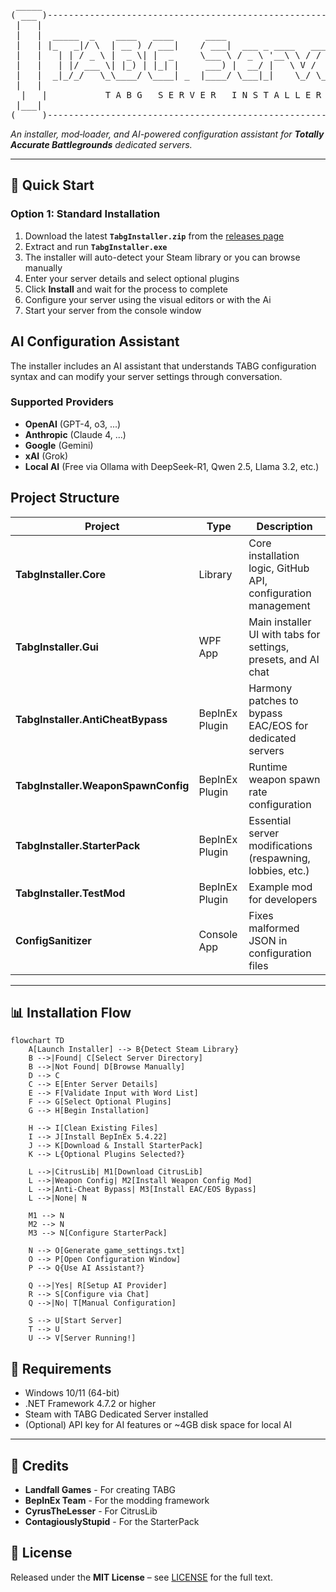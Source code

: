 <div align="center">

<pre>
 _____                                                               _____ 
( ___ )-------------------------------------------------------------( ___ )
 |   |                                                               |   | 
 |   |  _____  _    ____   ____      ____                            |   | 
 |   | |_   _|/ \  | __ ) / ___|    / ___|  ___ _ ____   _____ _ __  |   | 
 |   |   | | / _ \ |  _ \| |  _     \___ \ / _ \ '__\ \ / / _ \ '__| |   | 
 |   |   | |/ ___ \| |_) | |_| |     ___) |  __/ |   \ V /  __/ |    |   | 
 |   |  _|_/_/   \_\____/ \____| _  |____/ \___|_|    \_/ \___|_|    |   | 
 |   |                                                               |   | 
  |   |           T A B G   S E R V E R   I N S T A L L E R           |   |  
 |___|                                                               |___| 
(_____)-------------------------------------------------------------(_____) 
</pre>

</div>

*An installer, mod‑loader, and AI-powered configuration assistant for **Totally Accurate Battlegrounds** dedicated servers.*

---


## 🚀 Quick Start

### Option 1: Standard Installation

1. Download the latest **`TabgInstaller.zip`** from the [releases page](../../releases)
2. Extract and run **`TabgInstaller.exe`**
3. The installer will auto-detect your Steam library or you can browse manually
4. Enter your server details and select optional plugins
5. Click **Install** and wait for the process to complete
6. Configure your server using the visual editors or with the Ai 
7. Start your server from the console window


## AI Configuration Assistant

The installer includes an AI assistant that understands TABG configuration syntax and can modify your server settings through conversation.

### Supported Providers
- **OpenAI** (GPT-4, o3, ...)
- **Anthropic** (Claude 4, ...)
- **Google** (Gemini)
- **xAI** (Grok)
- **Local AI** (Free via Ollama with DeepSeek-R1, Qwen 2.5, Llama 3.2, etc.)

## Project Structure

| Project                             | Type            | Description                                                              |
| ----------------------------------- | --------------- | ------------------------------------------------------------------------ |
| **TabgInstaller.Core**              | Library         | Core installation logic, GitHub API, configuration management            |
| **TabgInstaller.Gui**               | WPF App         | Main installer UI with tabs for settings, presets, and AI chat          |
| **TabgInstaller.AntiCheatBypass**   | BepInEx Plugin  | Harmony patches to bypass EAC/EOS for dedicated servers                 |
| **TabgInstaller.WeaponSpawnConfig** | BepInEx Plugin  | Runtime weapon spawn rate configuration                                  |
| **TabgInstaller.StarterPack**       | BepInEx Plugin  | Essential server modifications (respawning, lobbies, etc.)              |
| **TabgInstaller.TestMod**           | BepInEx Plugin  | Example mod for developers                                               |
| **ConfigSanitizer**                 | Console App     | Fixes malformed JSON in configuration files                             |

---

## 📊 Installation Flow

```mermaid
flowchart TD
    A[Launch Installer] --> B{Detect Steam Library}
    B -->|Found| C[Select Server Directory]
    B -->|Not Found| D[Browse Manually]
    D --> C
    C --> E[Enter Server Details]
    E --> F[Validate Input with Word List]
    F --> G[Select Optional Plugins]
    G --> H[Begin Installation]
    
    H --> I[Clean Existing Files]
    I --> J[Install BepInEx 5.4.22]
    J --> K[Download & Install StarterPack]
    K --> L{Optional Plugins Selected?}
    
    L -->|CitrusLib| M1[Download CitrusLib]
    L -->|Weapon Config| M2[Install Weapon Config Mod]
    L -->|Anti-Cheat Bypass| M3[Install EAC/EOS Bypass]
    L -->|None| N
    
    M1 --> N
    M2 --> N
    M3 --> N[Configure StarterPack]
    
    N --> O[Generate game_settings.txt]
    O --> P[Open Configuration Window]
    P --> Q{Use AI Assistant?}
    
    Q -->|Yes| R[Setup AI Provider]
    R --> S[Configure via Chat]
    Q -->|No| T[Manual Configuration]
    
    S --> U[Start Server]
    T --> U
    U --> V[Server Running!]
```




## 🔧 Requirements

- Windows 10/11 (64-bit)
- .NET Framework 4.7.2 or higher
- Steam with TABG Dedicated Server installed
- (Optional) API key for AI features or ~4GB disk space for local AI


---

## 🙏 Credits

- **Landfall Games** - For creating TABG
- **BepInEx Team** - For the modding framework
- **CyrusTheLesser** - For CitrusLib
- **ContagiouslyStupid** - For the StarterPack


## 📄 License

Released under the **MIT License** – see [LICENSE](LICENSE) for the full text.

